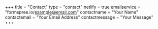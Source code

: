 +++
title = "Contact"
type = "contact"
netlify = true
emailservice = "formspree.io/example@email.com"
contactname = "Your Name"
contactemail = "Your Email Address"
contactmessage = "Your Message"
+++
